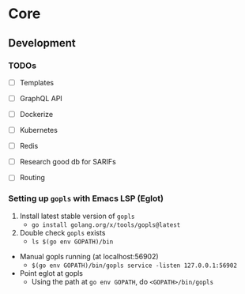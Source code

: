 # Core


## Development

### TODOs
- [ ] Templates
- [ ] GraphQL API
- [ ] Dockerize
- [ ] Kubernetes
- [ ] Redis
- [ ] Research good db for SARIFs
- [ ] Routing


### Setting up `gopls` with Emacs LSP (Eglot)

1. Install latest stable version of `gopls`
   - `go install golang.org/x/tools/gopls@latest`
1. Double check `gopls` exists
   - `ls $(go env GOPATH)/bin`
- Manual gopls running (at localhost:56902)
   - `$(go env GOPATH)/bin/gopls service -listen 127.0.0.1:56902`
- Point eglot at gopls
  - Using the path at `go env GOPATH`, do `<GOPATH>/bin/gopls`

